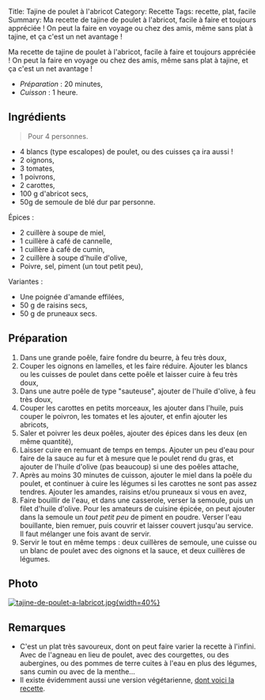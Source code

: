 Title: Tajine de poulet à l'abricot
Category: Recette
Tags: recette, plat, facile
Summary: Ma recette de tajine de poulet à l'abricot, facile à faire et toujours appréciée ! On peut la faire en voyage ou chez des amis, même sans plat à tajine, et ça c'est un net avantage !

Ma recette de tajine de poulet à l'abricot, facile à faire et toujours appréciée ! On peut la faire en voyage ou chez des amis, même sans plat à tajine, et ça c'est un net avantage !

- *Préparation* : 20 minutes,
- *Cuisson* : 1 heure.


## Ingrédients
> Pour 4 personnes.

- 4 blancs (type escalopes) de poulet, ou des cuisses ça ira aussi !
- 2 oignons,
- 3 tomates,
- 1 poivrons,
- 2 carottes,
- 100 g d'abricot secs,
- 50g de semoule de blé dur par personne.

Épices :

- 2 cuillère à soupe de miel,
- 1 cuillère à café de cannelle,
- 1 cuillère à café de cumin,
- 2 cuillère à soupe d'huile d'olive,
- Poivre, sel, piment (un tout petit peu),

Variantes :

- Une poignée d'amande effilées,
- 50 g de raisins secs,
- 50 g de pruneaux secs.


## Préparation

1. Dans une grande poêle, faire fondre du beurre, à feu très doux,
2. Couper les oignons en lamelles, et les faire réduire. Ajouter les blancs ou les cuisses de poulet dans cette poêle et laisser cuire à feu très doux,
3. Dans une autre poêle de type "sauteuse", ajouter de l'huile d'olive, à feu très doux,
4. Couper les carottes en petits morceaux, les ajouter dans l'huile, puis couper le poivron, les tomates et les ajouter, et enfin ajouter les abricots,
5. Saler et poivrer les deux poêles, ajouter des épices dans les deux (en même quantité),
6. Laisser cuire en remuant de temps en temps. Ajouter un peu d'eau pour faire de la sauce au fur et à mesure que le poulet rend du gras, et ajouter de l'huile d'olive (pas beaucoup) si une des poêles attache,
7. Après au moins 30 minutes de cuisson, ajouter le miel dans la poêle du poulet, et continuer à cuire les légumes si les carottes ne sont pas assez tendres. Ajouter les amandes, raisins et/ou pruneaux si vous en avez,
8. Faire bouillir de l'eau, et dans une casserole, verser la semoule, puis un filet d'huile d'olive. Pour les amateurs de cuisine épicée, on peut ajouter dans la semoule un *tout petit peu* de piment en poudre. Verser l'eau bouillante, bien remuer, puis couvrir et laisser couvert jusqu'au service. Il faut mélanger une fois avant de servir.
9. Servir le tout en même temps : deux cuillères de semoule, une cuisse ou un blanc de poulet avec des oignons et la sauce, et deux cuillères de légumes.

## Photo
[![tajine-de-poulet-a-labricot.jpg]({filename}images/tajine-de-poulet-a-labricot.jpg){width=40%}]({filename}images/tajine-de-poulet-a-labricot.jpg)

## Remarques
- C'est un plat très savoureux, dont on peut faire varier la recette à l'infini. Avec de l'agneau en lieu de poulet, avec des courgettes, ou des aubergines, ou des pommes de terre cuites à l'eau en plus des légumes, sans cumin ou avec de la menthe…
- Il existe évidemment aussi une version végétarienne, [dont voici la recette](tajine-vegetarien-a-labricot-et-aux-pruneaux.html).
